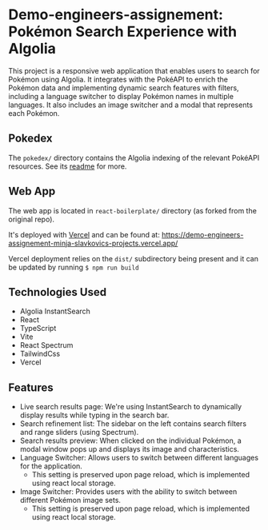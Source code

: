 # Demo-engineers-assignement: Pokémon Search Experience with Algolia

This project is a responsive web application that enables users to search for Pokémon using Algolia. It integrates with the PokéAPI to enrich the Pokémon data and implementing dynamic search features with filters, including a language switcher to display Pokémon names in multiple languages. It also includes an image switcher and a modal that represents each Pokémon.

## Pokedex

The `pokedex/` directory contains the Algolia indexing of the relevant PokéAPI resources. See its [readme](pokedex/README.md) for more.

## Web App

The web app is located in `react-boilerplate/` directory (as forked from the original repo).

It's deployed with [Vercel](https://vercel.com/) and can be found at: https://demo-engineers-assignement-minja-slavkovics-projects.vercel.app/

Vercel deployment relies on the `dist/` subdirectory being present and it can be updated by running `$ npm run build`

## Technologies Used

* Algolia InstantSearch
* React
* TypeScript
* Vite
* React Spectrum
* TailwindCss
* Vercel

## Features

* Live search results page: We're using InstantSearch to dynamically display results while typing in the search bar.
* Search refinement list: The sidebar on the left contains search filters and range sliders (using Spectrum).
* Search results preview: When clicked on the individual Pokémon, a modal window pops up and displays its image and characteristics.
* Language Switcher: Allows users to switch between different languages for the application.
  * This setting is preserved upon page reload, which is implemented using react local storage.
* Image Switcher: Provides users with the ability to switch between different Pokémon image sets.
  * This setting is preserved upon page reload, which is implemented using react local storage.


